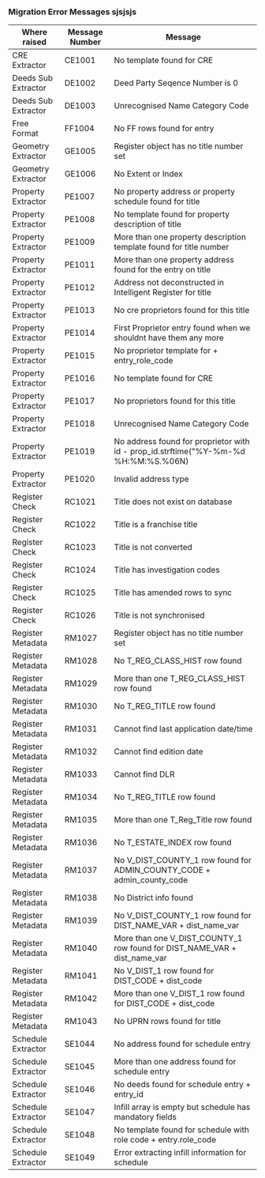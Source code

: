 ### Migration Error Messages sjsjsjs

Where raised        | Message Number    | Message 
------------------- | ----------------- | ----------------------------------------------------------------------------------------
CRE Extractor       | CE1001            | No template found for CRE  
Deeds Sub Extractor | DE1002            | Deed Party Seqence Number is 0  
Deeds Sub Extractor | DE1003            | Unrecognised Name Category Code  
Free Format         | FF1004            | No FF rows found for entry 
Geometry Extractor  | GE1005            | Register object has no title number set  
Geometry Extractor  | GE1006            | No Extent or Index 
Property Extractor  | PE1007            | No property address or property schedule found for title 
Property Extractor  | PE1008            | No template found for property description of title   
Property Extractor  | PE1009            | More than one property description template found for title number  
Property Extractor  | PE1011            | More than one property address found for the entry on title  
Property Extractor  | PE1012            | Address not deconstructed in Intelligent Register for title  
Property Extractor  | PE1013            | No cre proprietors found for this title  
Property Extractor  | PE1014            | First Proprietor entry found when we shouldnt have them any more  
Property Extractor  | PE1015            | No proprietor template for  + entry_role_code  
Property Extractor  | PE1016            | No template found for CRE  
Property Extractor  | PE1017            | No proprietors found for this title  
Property Extractor  | PE1018            | Unrecognised Name Category Code  
Property Extractor  | PE1019            | No address found for proprietor with id - prop_id.strftime("%Y-%m-%d %H:%M:%S.%06N)  
Property Extractor  | PE1020            | Invalid address type  
Register Check      | RC1021            | Title does not exist on database  
Register Check      | RC1022            | Title is a franchise title  
Register Check      | RC1023            | Title is not converted  
Register Check      | RC1024            | Title has investigation codes  
Register Check      | RC1025            | Title has amended rows to sync  
Register Check      | RC1026            | Title is not synchronised  
Register Metadata   | RM1027            | Register object has no title number set  
Register Metadata   | RM1028            | No T_REG_CLASS_HIST row found  
Register Metadata   | RM1029            | More than one T_REG_CLASS_HIST row found  
Register Metadata   | RM1030            | No T_REG_TITLE row found  
Register Metadata   | RM1031            | Cannot find last application date/time  
Register Metadata   | RM1032            | Cannot find edition date 
Register Metadata   | RM1033            | Cannot find DLR 
Register Metadata   | RM1034            | No T_REG_TITLE row found 
Register Metadata   | RM1035            | More than one T_Reg_Title row found  
Register Metadata   | RM1036            | No T_ESTATE_INDEX row found  
Register Metadata   | RM1037            | No V_DIST_COUNTY_1 row found for ADMIN_COUNTY_CODE + admin_county_code  
Register Metadata   | RM1038            | No District info found  
Register Metadata   | RM1039            | No V_DIST_COUNTY_1 row found for DIST_NAME_VAR + dist_name_var  
Register Metadata   | RM1040            | More than one V_DIST_COUNTY_1 row found for DIST_NAME_VAR + dist_name_var  
Register Metadata   | RM1041            | No V_DIST_1 row found for DIST_CODE  + dist_code  
Register Metadata   | RM1042            | More than one V_DIST_1 row found for DIST_CODE + dist_code  
Register Metadata   | RM1043            | No UPRN rows found for title  
Schedule Extractor  | SE1044            | No address found for schedule entry  
Schedule Extractor  | SE1045            | More than one address found for schedule entry  
Schedule Extractor  | SE1046            | No deeds found for schedule entry  + entry_id  
Schedule Extractor  | SE1047            | Infill array is empty but schedule has mandatory fields 
Schedule Extractor  | SE1048            | No template found for schedule with role code  + entry.role_code  
Schedule Extractor  | SE1049            | Error extracting infill information for schedule   
